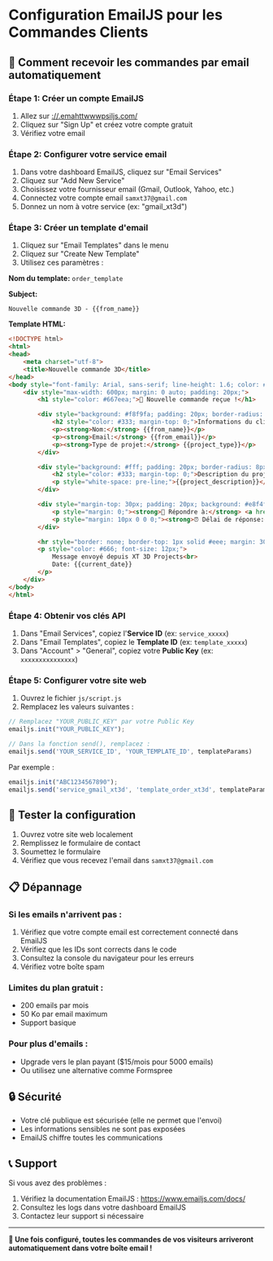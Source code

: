 # Configuration EmailJS pour les Commandes Clients

## 📧 Comment recevoir les commandes par email automatiquement

### Étape 1: Créer un compte EmailJS

1. Allez sur [://.emahttwwwpsiljs.com/](https://www.emailjs.com/)
2. Cliquez sur "Sign Up" et créez votre compte gratuit
3. Vérifiez votre email

### Étape 2: Configurer votre service email

1. Dans votre dashboard EmailJS, cliquez sur "Email Services"
2. Cliquez sur "Add New Service"
3. Choisissez votre fournisseur email (Gmail, Outlook, Yahoo, etc.)
4. Connectez votre compte email `samxt37@gmail.com`
5. Donnez un nom à votre service (ex: "gmail_xt3d")

### Étape 3: Créer un template d'email

1. Cliquez sur "Email Templates" dans le menu
2. Cliquez sur "Create New Template"
3. Utilisez ces paramètres :

**Nom du template:** `order_template`

**Subject:**
```
Nouvelle commande 3D - {{from_name}}
```

**Template HTML:**
```html
<!DOCTYPE html>
<html>
<head>
    <meta charset="utf-8">
    <title>Nouvelle commande 3D</title>
</head>
<body style="font-family: Arial, sans-serif; line-height: 1.6; color: #333;">
    <div style="max-width: 600px; margin: 0 auto; padding: 20px;">
        <h1 style="color: #667eea;">🔔 Nouvelle commande reçue !</h1>

        <div style="background: #f8f9fa; padding: 20px; border-radius: 8px; margin: 20px 0;">
            <h2 style="color: #333; margin-top: 0;">Informations du client</h2>
            <p><strong>Nom:</strong> {{from_name}}</p>
            <p><strong>Email:</strong> {{from_email}}</p>
            <p><strong>Type de projet:</strong> {{project_type}}</p>
        </div>

        <div style="background: #fff; padding: 20px; border-radius: 8px; border-left: 4px solid #667eea;">
            <h2 style="color: #333; margin-top: 0;">Description du projet</h2>
            <p style="white-space: pre-line;">{{project_description}}</p>
        </div>

        <div style="margin-top: 30px; padding: 20px; background: #e8f4fd; border-radius: 8px;">
            <p style="margin: 0;"><strong>📧 Répondre à:</strong> <a href="mailto:{{from_email}}">{{from_email}}</a></p>
            <p style="margin: 10px 0 0 0;"><strong>⏰ Délai de réponse:</strong> 24 heures maximum</p>
        </div>

        <hr style="border: none; border-top: 1px solid #eee; margin: 30px 0;">
        <p style="color: #666; font-size: 12px;">
            Message envoyé depuis XT 3D Projects<br>
            Date: {{current_date}}
        </p>
    </div>
</body>
</html>
```

### Étape 4: Obtenir vos clés API

1. Dans "Email Services", copiez l'**Service ID** (ex: `service_xxxxx`)
2. Dans "Email Templates", copiez le **Template ID** (ex: `template_xxxxx`)
3. Dans "Account" > "General", copiez votre **Public Key** (ex: `xxxxxxxxxxxxxxx`)

### Étape 5: Configurer votre site web

1. Ouvrez le fichier `js/script.js`
2. Remplacez les valeurs suivantes :

```javascript
// Remplacez "YOUR_PUBLIC_KEY" par votre Public Key
emailjs.init("YOUR_PUBLIC_KEY");

// Dans la fonction send(), remplacez :
emailjs.send('YOUR_SERVICE_ID', 'YOUR_TEMPLATE_ID', templateParams)
```

Par exemple :
```javascript
emailjs.init("ABC1234567890");
emailjs.send('service_gmail_xt3d', 'template_order_xt3d', templateParams)
```

## 🧪 Tester la configuration

1. Ouvrez votre site web localement
2. Remplissez le formulaire de contact
3. Soumettez le formulaire
4. Vérifiez que vous recevez l'email dans `samxt37@gmail.com`

## 📋 Dépannage

### Si les emails n'arrivent pas :
1. Vérifiez que votre compte email est correctement connecté dans EmailJS
2. Vérifiez que les IDs sont corrects dans le code
3. Consultez la console du navigateur pour les erreurs
4. Vérifiez votre boîte spam

### Limites du plan gratuit :
- 200 emails par mois
- 50 Ko par email maximum
- Support basique

### Pour plus d'emails :
- Upgrade vers le plan payant ($15/mois pour 5000 emails)
- Ou utilisez une alternative comme Formspree

## 🔒 Sécurité

- Votre clé publique est sécurisée (elle ne permet que l'envoi)
- Les informations sensibles ne sont pas exposées
- EmailJS chiffre toutes les communications

## 📞 Support

Si vous avez des problèmes :
1. Vérifiez la documentation EmailJS : https://www.emailjs.com/docs/
2. Consultez les logs dans votre dashboard EmailJS
3. Contactez leur support si nécessaire

---

**🎉 Une fois configuré, toutes les commandes de vos visiteurs arriveront automatiquement dans votre boîte email !**